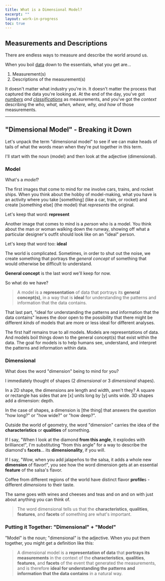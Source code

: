 ```yaml
---
title: What is a Dimensional Model?
excerpt: ""
layout: work-in-progress
toc: true
---
```

## Measurements and Descriptions
There are endless ways to measure and describe the world around us.

When you boil [data](https://www.dataday.life/what-is-data-like-im-five/) down to the essentials, what you get are...

1. Measurement(s)
2. Descriptions of the measurement(s)

It doesn't matter what industry you're in. It doesn't matter the process that captured the data you're looking at. At the end of the day, you've got *[numbers](https://www.dataday.life/what-is-data-like-im-five/#quantitative-numerical) and [classifications](https://www.dataday.life/what-is-data-like-im-five/#qualitative-categorical)* as measurements, and you've got the *context* describing the *who, what, when, where, why, and how* of those measurements.

<hr>

## "Dimensional Model" - Breaking it Down
Let's unpack the term "dimensional model" to see if we can make heads of tails of what the words mean when they're put together in this term.

I'll start with the noun (model) and then look at the adjective (dimensional).

### Model
What's a *model*?

The first images that come to mind for me involve cars, trains, and rocket ships.  When you think about the hobby of model-making, what you have is an activity where you take [something] (like a car, train, or rocket) and create [something else] (the model) that *represents* the original.

Let's keep that word:  **represent**

Another image that comes to mind is a *person* who is a model. You think about the man or woman walking down the runway, showing off what a particular designer's outfit should look like on an "ideal" person.

Let's keep that word too:  **ideal**

The world is complicated. Sometimes, in order to shut out the noise, we create something that portrays the *general concept* of something that would otherwise be difficult to understand.

**General concept** is the last word we'll keep for now.

So what do we have?

> A model is a **representation** of data that portrays its **general concept(s)**, in a way that is **ideal** for understanding the patterns and information that the data contains.

<a name="kind-of-model"></a>
That last part, "ideal for understanding the patterns and information that the data contains" leaves the door open to the possibility that there might be different *kinds* of models that are more or less ideal for different analyses.

The first half remains true to all models.  Models are representations of data.  And models boil things down to the general concept(s) that exist within the data. The goal for models is to help humans see, understand, and interpret the patterns and information within data. 

### Dimensional
What does the word "dimension" being to mind for you?

I immediately thought of shapes (2 *dimensional* or 3 *dimensional* shapes).

In a 2D shape, the dimensions are length and width, aren't they?  A square or rectangle has sides that are [x] units long by [y] units wide.  3D shapes add a dimension:  depth.

In the case of shapes, a dimension is [the thing] that answers the question "how long?" or "how wide?" or "how deep?".

Outside the world of geometry, the word "dimension" carries the idea of the **characteristics** or **qualities** of something.

If I say, "When I look at the diamond **from this angle**, it explodes with brilliance!", I'm substituting "from this angle" for a way to describe the diamond's **facets**... its **dimensionality**, if you will.

If I say, "Wow, when you add jalapeños to the salsa, it adds a whole new **dimension** of flavor!", you see how the word dimension gets at an essential **feature** of the salsa's flavor.

Coffee from different regions of the world have distinct flavor **profile**s - different *dimensions* to their taste.

The same goes with wines and cheeses and teas and on and on with just about anything you can think of.

> The word dimensional tells us that the **characteristics**, **qualities**, **features**, and **facets** of something are what's important.

### Putting it Together:  "Dimensional" + "Model"
"Model" is the noun; "dimensional" is the adjective.  When you put them together, you might get a definition like this:

> A dimensional model is a **representation of data** that **portrays its measurements** in the context of the **characteristics**, **qualities**, **features**, and **facets** of the event that generated the measurements, and is therefore **ideal for understanding the patterns and information that the data contains** in a natural way.

